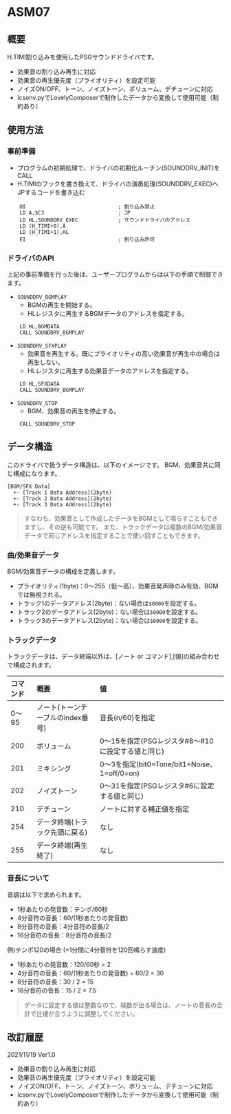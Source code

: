 # ASM07

## 概要

H.TIMI割り込みを使用したPSGサウンドドライバです。
- 効果音の割り込み再生に対応
- 効果音の再生優先度（プライオリティ）を設定可能
- ノイズON/OFF、トーン、ノイズトーン、ボリューム、デチューンに対応
- lcsonv.pyでLovelyComposerで制作したデータから変換して使用可能（制約あり）

## 使用方法

### 事前準備

- プログラムの初期処理で、ドライバの初期化ルーチン(SOUNDDRV_INIT)をCALL
- H.TIMIのフックを書き換えて、ドライバの演奏処理(SOUNDDRV_EXEC)へJPするコードを書き込む
```
    DI                              ; 割り込み禁止
    LD A,$C3                        ; JP
    LD HL,SOUNDDRV_EXEC             ; サウンドドライバのアドレス
    LD (H_TIMI+0),A
    LD (H_TIMI+1),HL
    EI                              ; 割り込み許可
```

### ドライバのAPI

上記の事前準備を行った後は、ユーザープログラムからは以下の手順で制御できます。

- `SOUNDDRV_BGMPLAY`
    - BGMの再生を開始する。
    - HLレジスタに再生するBGMデータのアドレスを指定する。
```
    LD HL,BGMDATA
    CALL SOUNDDRV_BGMPLAY
```
- `SOUNDDRV_SFXPLAY`
    - 効果音を再生する。既にプライオリティの高い効果音が再生中の場合は再生しない。
    - HLレジスタに再生する効果音データのアドレスを指定する。
```
    LD HL,SFXDATA
    CALL SOUNDDRV_BGMPLAY
```
- `SOUNDDRV_STOP`
    - BGM、効果音の再生を停止する。
```
    CALL SOUNDDRV_STOP
```

## データ構造

このドライバで扱うデータ構造は、以下のイメージです。
BGM、効果音共に同じ構成になります。
```
[BGM/SFX Data]
  +- [Track 1 Data Address](2byte)
  +- [Track 2 Data Address](2byte)
  +- [Track 3 Data Address](2byte)
```
> すなわち、効果音として作成したデータをBGMとして鳴らすこともできますし、その逆も可能です。
> また、トラックデータは複数のBGM/効果音データで同じアドレスを指定することで使い回すこともできます。

### 曲/効果音データ

BGM/効果音データの構成を定義します。

- プライオリティ(1byte)：0～255（低～高）、効果音発声時のみ有効、BGMでは無視される。
- トラック1のデータアドレス(2byte)：ない場合は`$0000`を設定する。
- トラック2のデータアドレス(2byte)：ない場合は`$0000`を設定する。
- トラック3のデータアドレス(2byte)：ない場合は`$0000`を設定する。

### トラックデータ

トラックデータは、データ終端以外は、[ノート or コマンド],[値]の組み合わせで構成されます。

| コマンド | 概要 | 値 |
|:---|:---|:---|
| 0〜95 | ノート(トーンテーブルのindex番号) | 音長(n/60)を指定 |
| 200 | ボリューム | 0〜15を指定(PSGレジスタ#8〜#10に設定する値と同じ) |
| 201 | ミキシング | 0〜3を指定(bit0=Tone/bit1=Noise、1=off/0=on) |
| 202 | ノイズトーン | 0〜31を指定(PSGレジスタ#6に設定する値と同じ) |
| 210 | デチューン | ノートに対する補正値を指定 |
| 254 | データ終端(トラック先頭に戻る) | なし |
| 255 | データ終端(再生終了) | なし |

### 音長について

音調は以下で求められます。

- 1秒あたりの発音数：テンポ/60秒
- 4分音符の音長：60/(1秒あたりの発音数)
- 8分音符の音長：4分音符の音長/2
- 16分音符の音長：8分音符の音長/2

例)テンポ120の場合 (=1分間に4分音符を120回鳴らす速度)
- 1秒あたりの発音数：120/60秒 = 2
- 4分音符の音長：60/(1秒あたりの発音数) = 60/2 = 30
- 8分音符の音長：30 / 2 = 15
- 16分音符の音長：15 / 2 = 7.5
 
> データに設定する値は整数なので、端数が出る場合は、ノートの音長の合計で辻褄が合うように調整してください。

## 改訂履歴

2021/11/19 Ver1.0
- 効果音の割り込み再生に対応
- 効果音の再生優先度（プライオリティ）を設定可能
- ノイズON/OFF、トーン、ノイズトーン、ボリューム、デチューンに対応
- lcsonv.pyでLovelyComposerで制作したデータから変換して使用可能（制約あり）
